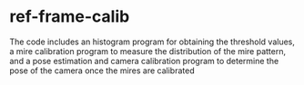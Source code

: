 # ref-frame-calib

The code includes an histogram program for obtaining the threshold values, a mire calibration program to measure the distribution of the mire pattern, and a pose estimation and camera calibration program to determine the pose of the camera once the mires are calibrated

